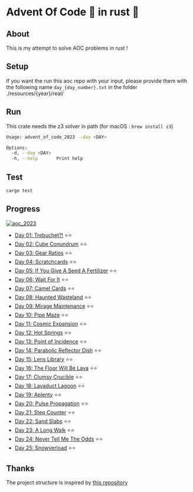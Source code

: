 # Advent Of Code 🎁 in rust 🦀
## About
This is my attempt to solve AOC problems in rust !

## Setup
If you want the run this aoc repo with your input, please provide them with the following name `day_{day_number}.txt`
in the folder ./resources/{year}/real/
## Run
This crate needs the z3 solver in path (for macOS : `brew install z3`)
```sh
Usage: advent_of_code_2023 --day <DAY>

Options:
  -d, --day <DAY>
  -h, --help       Print help
```
## Test
```sh
cargo test
```
## Progress
[![aoc_2023](https://github.com/dirdr/advent_of_code_2023/actions/workflows/rust.yml/badge.svg)](https://github.com/dirdr/advent_of_code_2023/actions/workflows/rust.yml)
- [Day 01: Trebuchet?!](src/days/day01.rs) ⭐⭐
- [Day 02: Cube Conundrum](src/days/day02.rs) ⭐⭐
- [Day 03: Gear Ratios](src/days/day03.rs) ⭐⭐
- [Day 04: Scratchcards](src/days/day04.rs) ⭐⭐
- [Day 05: If You Give A Seed A Fertilizer](src/days/day05.rs) ⭐⭐
- [Day 06: Wait For It](src/days/day06.rs) ⭐⭐
- [Day 07: Camel Cards](src/days/day07.rs) ⭐⭐
- [Day 08: Haunted Wasteland](src/days/day08.rs) ⭐⭐
- [Day 09: Mirage Maintenance](src/days/day09.rs) ⭐⭐
- [Day 10: Pipe Maze](src/days/day10.rs) ⭐⭐
- [Day 11: Cosmic Expansion](src/days/day11.rs) ⭐⭐
- [Day 12: Hot Springs](src/days/day12.rs) ⭐⭐
- [Day 13: Point of Incidence](src/days/day13.rs) ⭐⭐
- [Day 14: Parabolic Reflector Dish](src/days/day14.rs) ⭐⭐
- [Day 15: Lens Library](src/days/day15.rs) ⭐⭐
- [Day 16: The Floor Will Be Lava](src/days/day16.rs) ⭐⭐
- [Day 17: Clumsy Crucible](src/days/day17.rs) ⭐⭐
- [Day 18: Lavaduct Lagoon](src/days/day18.rs) ⭐⭐
- [Day 19: Aplenty](src/days/day19.rs) ⭐⭐
- [Day 20: Pulse Propagation](src/days/day20.rs) ⭐⭐
- [Day 21: Step Counter](src/days/day21.rs) ⭐⭐
- [Day 22: Sand Slabs](src/days/day22.rs) ⭐⭐
- [Day 23: A Long Walk](src/days/day23.rs) ⭐⭐
- [Day 24: Never Tell Me The Odds](src/days/day24.rs) ⭐⭐
- [Day 25: Snowverload](src/days/day25.rs) ⭐⭐

## Thanks
The project structure is inspired by [this repository](https://github.com/Basicprogrammer10/advent-of-code)
